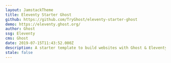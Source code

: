 ```yaml
---
layout: JamstackTheme
title: Eleventy Starter Ghost
github: https://github.com/TryGhost/eleventy-starter-ghost
demo: https://eleventy.ghost.org/
author: Ghost
ssg: Eleventy
cms: Ghost
date: 2019-07-15T11:43:52.000Z
description: A starter template to build websites with Ghost & Eleventy
stale: false
---
```

